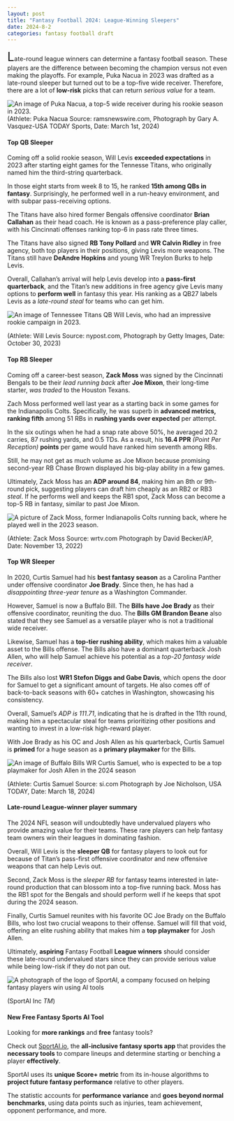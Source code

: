 ```yaml
---
layout: post
title: "Fantasy Football 2024: League-Winning Sleepers"
date: 2024-8-2
categories: fantasy football draft
---
```

<span style="font-size:2em;">L</span>ate-round league winners can determine a fantasy football season. These players are the difference between becoming the champion versus not even making the playoffs. For example, Puka Nacua in 2023 was drafted as a late-round sleeper but turned out to be a top-five wide receiver. Therefore, there are a lot of **low-risk** picks that can return *serious value* for a team. 

![An image of Puka Nacua, a top-5 wide receiver during his rookie season in 2023.](https://s26980.pcdn.co/wp-content/uploads/2023/10/Puka-Nacua-3.jpg)
 (Athlete: Puka Nacua Source: ramsnewswire.com, Photograph by Gary A. Vasquez-USA TODAY Sports, Date: March 1st, 2024) 

#### Top QB Sleeper 

Coming off a solid rookie season, Will Levis **exceeded expectations** in 2023 after starting eight games for the Tennesse Titans, who originally named him the third-string quarterback. 

In those eight starts from week 8 to 15, he ranked **15th among QBs in fantasy**. Surprisingly, he performed well in a run-heavy environment, and with subpar pass-receiving options. 

The Titans have also hired former Bengals offensive coordinator **Brian Callahan** as their head coach. He is known as a pass-preference play caller, with his Cincinnati offenses ranking top-6 in pass rate three times. 

The Titans have also signed **RB Tony Pollard** and **WR Calvin Ridley** in free agency, both top players in their positions, giving Levis more weapons. The Titans still have **DeAndre Hopkins** and young WR Treylon Burks to help Levis. 
 
Overall, Callahan’s arrival will help Levis develop into a **pass-first quarterback**, and the Titan’s new additions in free agency give Levis many options to **perform well** in fantasy this year. His ranking as a QB27 labels Levis as a *late-round steal* for teams who can get him. 

![ An image of Tennessee Titans QB Will Levis, who had an impressive rookie campaign in 2023.](https://nypost.com/wp-content/uploads/sites/2/2023/10/levis-copy-1.jpg?quality=75&strip=all)

(Athlete: Will Levis Source: nypost.com, Photograph by Getty Images, Date: October 30, 2023) 

#### Top RB Sleeper 


Coming off a career-best season, **Zack Moss** was signed by the Cincinnati Bengals to be their *lead running back* after **Joe Mixon**, their long-time starter, *was traded* to the Houston Texans. 

Zach Moss performed well last year as a starting back in some games for the Indianapolis Colts. Specifically, he was superb in **advanced metrics, ranking fifth** among 51 RBs in **rushing yards over expected** per attempt. 

In the six outings when he had a snap rate above 50%, he averaged 20.2 carries, 87 rushing yards, and 0.5 TDs. As a result, his **16.4 PPR** *(Point Per Reception)* **points** per game would have ranked him seventh among RBs. 

Still, he may not get as much volume as Joe Mixon because promising second-year RB Chase Brown displayed his big-play ability in a few games. 

Ultimately, Zack Moss has an **ADP around 84**, making him an 8th or 9th-round pick, suggesting players can draft him cheaply as an RB2 or RB3 *steal*. If he performs well and keeps the RB1 spot, Zack Moss can become a top-5 RB in fantasy, similar to past Joe Mixon. 

![A picture of Zack Moss, former Indianapolis Colts running back, where he played well in the 2023 season.](https://ewscripps.brightspotcdn.com/dims4/default/0215f92/2147483647/strip/true/crop/4946x2782+0+258/resize/1280x720!/quality/90/?url=http%3A%2F%2Fewscripps-brightspot.s3.amazonaws.com%2Fae%2F8f%2F8802ad934aee908598541596dec9%2Fap22317752023424.jpg)

(Athlete: Zack Moss Source: wrtv.com Photograph by David Becker/AP, Date: November 13, 2022) 

#### Top WR Sleeper 


In 2020, Curtis Samuel had his **best fantasy season** as a Carolina Panther under offensive coordinator **Joe Brady**. Since then, he has had a *disappointing three-year tenure* as a Washington Commander. 

However, Samuel is now a Buffalo Bill. The **Bills have Joe Brady** as their offensive coordinator, reuniting the duo. The **Bills GM Brandon Beane** also stated that they see Samuel as a versatile player who is not a traditional wide receiver. 

Likewise, Samuel has a **top-tier rushing ability**, which makes him a valuable asset to the Bills offense. The Bills also have a dominant quarterback Josh Allen, who will help Samuel achieve his potential as a *top-20 fantasy wide receiver*. 

The Bills also lost **WR1 Stefon Diggs and Gabe Davis**, which opens the door for Samuel to get a significant amount of targets. He also comes off of back-to-back seasons with 60+ catches in Washington, showcasing his consistency. 

Overall, Samuel’s *ADP is 111.71*, indicating that he is drafted in the 11th round, making him a spectacular steal for teams prioritizing other positions and wanting to invest in a low-risk high-reward player. 

With Joe Brady as his OC and Josh Allen as his quarterback, Curtis Samuel is **primed** for a huge season as a **primary playmaker** for the Bills. 


![An image of Buffalo Bills WR Curtis Samuel, who is expected to be a top playmaker for Josh Allen in the 2024 season](https://www.si.com/.image/c_limit%2Ccs_srgb%2Cq_auto:good%2Cw_700/MjA1MDkxMDU3ODIwNTA5OTQ4/curtis-samuel-.webp)

(Athlete: Curtis Samuel Source: si.com Photograph by Joe Nicholson, USA TODAY, Date: March 18, 2024) 


#### Late-round League-winner player summary

The 2024 NFL season will undoubtedly have undervalued players who provide amazing value for their teams. These rare players can help fantasy team owners win their leagues in dominating fashion. 

Overall, Will Levis is the **sleeper QB** for fantasy players to look out for because of Titan’s pass-first offensive coordinator and new offensive weapons that can help Levis out. 

Second, Zack Moss is the *sleeper RB* for fantasy teams interested in late-round production that can blossom into a top-five running back. Moss has the RB1 spot for the Bengals and should perform well if he keeps that spot during the 2024 season. 

Finally, Curtis Samuel reunites with his favorite OC Joe Brady on the Buffalo Bills, who lost two crucial weapons to their offense. Samuel will fill that void, offering an elite rushing ability that makes him a **top playmaker** for Josh Allen. 

Ultimately, **aspiring** Fantasy Football **League winners** should consider these late-round undervalued stars since they can provide serious value while being low-risk if they do not pan out. 

![A photograph of the logo of SportAI, a company focused on helping fantasy players win using AI tools](https://cdn.discordapp.com/attachments/761005468008579092/1268937624819863552/SportAI.png?ex=66ae3dc1&is=66acec41&hm=d0edd729d19cae879da19abaf52a78d06d9e21e05387ca06bb9c36dbdbf3541d&) 

(SportAI Inc *TM*)

#### New Free Fantasy Sports AI Tool

Looking for **more rankings** and **free** fantasy tools? 

Check out [SportAI.io](https://sportai.io/), the **all-inclusive fantasy sports app** that provides the **necessary tools** to compare lineups and determine starting or benching a player **effectively**. 

SportAI uses its **unique Score+ metric** from its in-house algorithms to **project future fantasy performance** relative to other players. 

The statistic accounts for **performance variance** and **goes beyond normal benchmarks**, using data points such as injuries, team achievement, opponent performance, and more.
